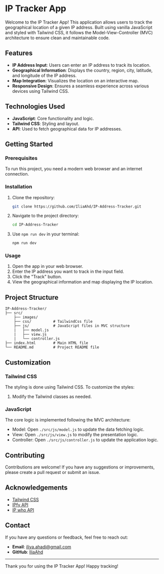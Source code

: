 # IP Tracker App

Welcome to the IP Tracker App! This application allows users to track the geographical location of a given IP address. Built using vanilla JavaScript and styled with Tailwind CSS, it follows the Model-View-Controller (MVC) architecture to ensure clean and maintainable code.

## Features

- **IP Address Input**: Users can enter an IP address to track its location.
- **Geographical Information**: Displays the country, region, city, latitude, and longitude of the IP address.
- **Map Integration**: Visualizes the location on an interactive map.
- **Responsive Design**: Ensures a seamless experience across various devices using Tailwind CSS.

## Technologies Used

- **JavaScript**: Core functionality and logic.
- **Tailwind CSS**: Styling and layout.
- **API**: Used to fetch geographical data for IP addresses.

## Getting Started

### Prerequisites

To run this project, you need a modern web browser and an internet connection.

### Installation

1. Clone the repository:
    ```sh
    git clone https://github.com/IliaAhd/IP-Address-Tracker.git
    ```
2. Navigate to the project directory:
    ```sh
    cd IP-Address-Tracker
    ```
3. Use `npm run dev` in your terminal:
    ```sh
    npm run dev
    ```

### Usage

1. Open the app in your web browser.
2. Enter the IP address you want to track in the input field.
3. Click the "Track" button.
4. View the geographical information and map displaying the IP location.

## Project Structure

```structure
IP-Address-Tracker/
├── src/
    ├── images/
    ├── css/          # TailwindCss file
    ├── js/           # JavaScript files in MVC structure
    |   ├── model.js
    |   ├── view.js
    |   └── controller.js           
├── index.html        # Main HTML file
└── README.md         # Project README file
```

## Customization

### Tailwind CSS

The styling is done using Tailwind CSS. To customize the styles:

1. Modify the Tailwind classes as needed.

### JavaScript

The core logic is implemented following the MVC architecture:

- Model: Open `./src/js/model.js` to update the data fetching logic.
- View: Open `./src/js/view.js` to modify the presentation logic.
- Controller: Open `./src/js/controller.js` to update the application logic.

## Contributing

Contributions are welcome! If you have any suggestions or improvements, please create a pull request or submit an issue.

## Acknowledgements

- [Tailwind CSS](https://tailwindcss.com/)
- [IPfy API](https://api.ipify.org/?format=json/)
- [IP who API](https://ipwho.is/)

## Contact

If you have any questions or feedback, feel free to reach out:

- **Email**: iliya.ahadi@gmail.com
- **GitHub**: [IliaAhd](https://github.com/IliaAhd)

---

Thank you for using the IP Tracker App! Happy tracking!